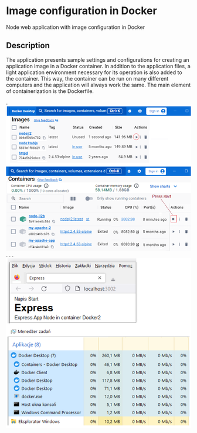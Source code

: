 # Image configuration in Docker

Node web application with image configuration in Docker

## Description
The application presents sample settings and configurations for creating an application image in a Docker container. In addition to the application files, a light application environment necessary for its operation is also added to the container. This way, the container can be run on many different computers and the application will always work the same.
The main element of containerization is the Dockerfile.

.
![](jpg/Docker_01.png)
.
.
.
![](jpg/Docker_02.png)
